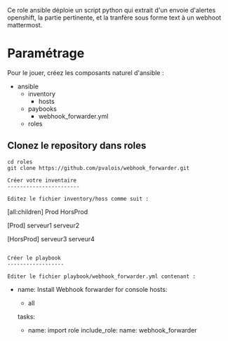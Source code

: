 Ce role ansible déploie un script python qui extrait d'un envoie d'alertes openshift, la partie pertinente, et la tranfère sous forme text à un webhoot mattermost.

Paramétrage
============

Pour le jouer, créez les composants naturel d'ansible : 

  - ansible
    - inventory
      - hosts
    - paybooks
      - webhook_forwarder.yml
    - roles

Clonez le repository dans roles
--------------------------------

```
cd roles
git clone https://github.com/pvalois/webhook_forwarder.git

Créer votre inventaire
-----------------------

Editez le fichier inventory/hoss comme suit : 

``` 
[all:children]
Prod
HorsProd

[Prod]
serveur1
serveur2

[HorsProd]
serveur3
serveur4
```

Créer le playbook
------------------

Editer le fichier playbook/webhook_forwarder.yml contenant : 

``` 
- name: Install Webhook forwarder for console
  hosts: 
    - all

  tasks:

    - name: import role
      include_role: 
        name: webhook_forwarder
``` 
